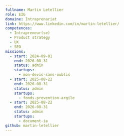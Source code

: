 ```yaml
---
fullname: Martin Letellier
role: EIG
domaine: Intraprenariat
link: https://www.linkedin.com/in/martin-letellier/
competences:
  - Intrapreneur(se)
  - Product strategy
  - UX
  - SEO
missions:
  - start: 2024-09-01
    end: 2026-08-31
    status: admin
    startups:
      - mon-devis-sans-oublis
  - start: 2025-08-22
    end: 2026-08-31
    status: admin
    startups:
      - fonds-prevention-argile
  - start: 2025-08-22
    end: 2026-08-31
    status: admin
    startups:
      - document-ia
github: martin-letellier
---
```

